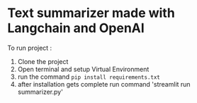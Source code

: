 # Text summarizer made with Langchain and OpenAI

To run project : 
1. Clone the project
2. Open terminal and setup Virtual Environment
3. run the command `pip install requirements.txt`
4. after installation gets complete run command 'streamlit run summarizer.py'
